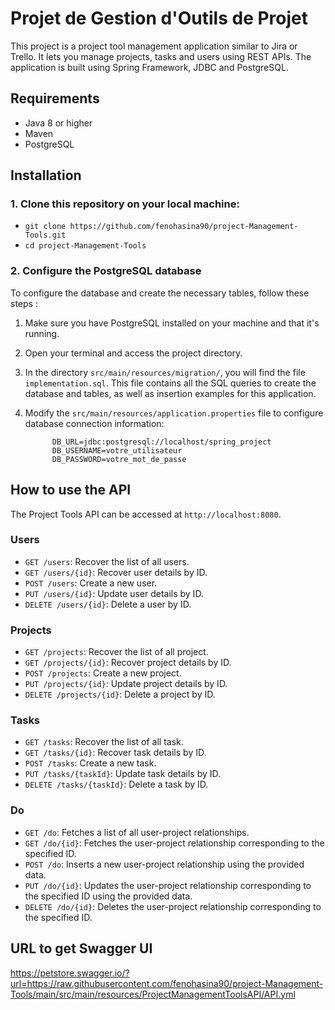# Projet de Gestion d'Outils de Projet

This project is a project tool management application similar to Jira or Trello. It lets you manage projects, tasks and users using REST APIs. The application is built using Spring Framework, JDBC and PostgreSQL.

## Requirements

- Java 8 or higher
- Maven
- PostgreSQL

## Installation

### 1. Clone this repository on your local machine:

- `git clone https://github.com/fenohasina90/project-Management-Tools.git`
- `cd project-Management-Tools`

### 2. Configure the PostgreSQL database 

To configure the database and create the necessary tables, follow these steps :

1. Make sure you have PostgreSQL installed on your machine and that it's running.

2. Open your terminal and access the project directory.

3. In the directory `src/main/resources/migration/`, you will find the file `implementation.sql`. This file contains all the SQL queries to create the database and tables, as well as insertion examples for this application.

4. Modify the `src/main/resources/application.properties` file to configure database connection information:  


             DB_URL=jdbc:postgresql://localhost/spring_project
             DB_USERNAME=votre_utilisateur
             DB_PASSWORD=votre_mot_de_passe

## How to use the API
The Project Tools API can be accessed at `http://localhost:8080`.


### Users

- `GET /users`: Recover the list of all users.
- `GET /users/{id}`: Recover user details by ID.
- `POST /users`: Create a new user.
- `PUT /users/{id}`: Update user details by ID.
- `DELETE /users/{id}`: Delete a user by ID.

### Projects

- `GET /projects`: Recover the list of all project.
- `GET /projects/{id}`: Recover project details by ID.
- `POST /projects`: Create a new project.
- `PUT /projects/{id}`: Update project details by ID.
- `DELETE /projects/{id}`: Delete a project by ID.

### Tasks
- `GET /tasks`: Recover the list of all task.
- `GET /tasks/{id}`: Recover task details by ID.
- `POST /tasks`: Create a new task.
- `PUT /tasks/{taskId}`: Update task details by ID.
- `DELETE /tasks/{taskId}`: Delete a task by ID.

### Do
-  `GET /do`:  Fetches a list of all user-project relationships.
-  `GET /do/{id}`: Fetches the user-project relationship corresponding to the specified ID.
-  `POST /do`: Inserts a new user-project relationship using the provided data.
-  `PUT /do/{id}`: Updates the user-project relationship corresponding to the specified ID using the provided data.
-  `DELETE /do/{id}`: Deletes the user-project relationship corresponding to the specified ID.


## URL to get Swagger UI

https://petstore.swagger.io/?url=https://raw.githubusercontent.com/fenohasina90/project-Management-Tools/main/src/main/resources/ProjectManagementToolsAPI/API.yml
